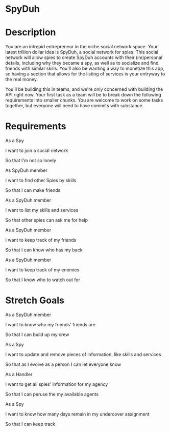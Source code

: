 # SpyDuh
# Description

You are an intrepid entrepreneur in the niche social network space.  Your latest trillion dollar idea is SpyDuh, a social network for spies.  This social network will allow spies to create SpyDuh accounts with their (im)personal details, including why they became a spy, as well as to socialize and find friends with similar skills.  You'll also be wanting a way to monetize this app, so having a section that allows for the listing of services is your entryway to the real money.  

You'll be building this in teams, and we're only concerned with building the API right now.
Your first task as a team will be to break down the following requirements into smaller chunks.  You are welcome to work on some tasks together, but everyone will need to have commits with substance.

# Requirements

As a Spy

I want to join a social network

So that I'm not so lonely

As SpyDuh member

I want to find other Spies by skills

So that I can make friends

As a SpyDuh member

I want to list my skills and services

So that other spies can ask me for help

As a SpyDuh member

I want to keep track of my friends

So that I can know who has my back

As a SpyDuh member

I want to keep track of my enemies

So that I know who to watch out for

# Stretch Goals

As a SpyDuh member

I want to know who my friends' friends are

So that I can build up my crew

As a Spy

I want to update and remove pieces of information, like skills and services

So that as I evolve as a person I can let everyone know

As a Handler

I want to get all spies' information for my agency

So that I can peruse the my available agents

As a Spy

I want to know how many days remain in my undercover assignment

So that I can keep track
